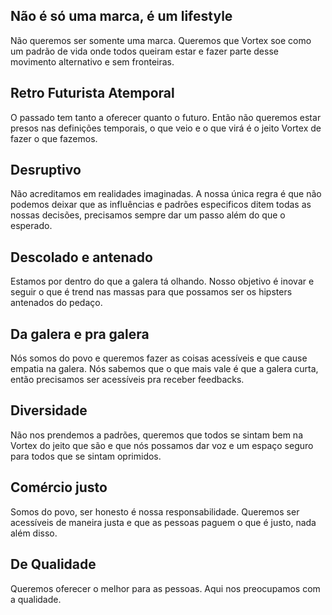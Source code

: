 ## Não é só uma marca, é um lifestyle 

Não queremos ser somente uma marca. Queremos que Vortex soe como um padrão de vida onde todos queiram estar e fazer parte desse movimento alternativo e sem fronteiras.

## Retro Futurista Atemporal

O passado tem tanto a oferecer quanto o futuro. Então não queremos estar presos nas definições temporais, o que veio e o que virá é o jeito Vortex de fazer o que fazemos.

## Desruptivo

Não acreditamos em realidades imaginadas. A nossa única regra é que não podemos deixar que as influências e padrões especificos ditem todas as nossas decisões, precisamos sempre dar um passo além do que o esperado.

## Descolado e antenado

Estamos por dentro do que a galera tá olhando. Nosso objetivo é inovar e seguir o que é trend nas massas para que possamos ser os hipsters antenados do pedaço.

## Da galera e pra galera

Nós somos do povo e queremos fazer as coisas acessíveis e que cause empatia na galera. Nós sabemos que o que mais vale é que a galera curta, então precisamos ser acessíveis pra receber feedbacks.

## Diversidade

Não nos prendemos a padrões, queremos que todos se sintam bem na Vortex do jeito que são e que nós possamos dar voz e um espaço seguro para todos que se sintam oprimidos.

## Comércio justo

Somos do povo, ser honesto é nossa responsabilidade. Queremos ser acessíveis de maneira justa e que as pessoas paguem o que é justo, nada além disso.

## De Qualidade

Queremos oferecer o melhor para as pessoas. Aqui nos preocupamos com a qualidade.

